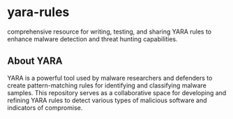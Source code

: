 # yara-rules
 comprehensive resource for writing, testing, and sharing YARA rules to enhance malware detection and threat hunting capabilities.

 ## About YARA
YARA is a powerful tool used by malware researchers and defenders to create pattern-matching rules for identifying and classifying malware samples. This repository serves as a collaborative space for developing and refining YARA rules to detect various types of malicious software and indicators of compromise.
